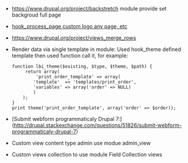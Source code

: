 - https://www.drupal.org/project/backstretch module provide set backgroud full page
- [hook_process_page custom logo any page, etc]( http://drupal.stackexchange.com/questions/74708/what-is-the-difference-between-hook-preprocess-page-and-hook-preprocess-html)
- https://www.drupal.org/project/views_merge_rows
- Render data via single template in module:
	Used hook_theme defined template then used function call it, for example:

	```
	function lbi_theme($existing, $type, $theme, $path) {
	 	 return array(
	    	 'print_order_template' => array(
			'template'  => 'templates/print_order',
			'variables' => array('order' => NULL)
			)
		);
	}
	print theme('print_order_template', array('order' => $order));
	```
- [Submit webform programmaticaly Drupal 7:] (http://drupal.stackexchange.com/questions/51826/submit-webform-programmaticaly-drupal-7)
- Custom view content type admin use modue admin_view
- Custom views collection  to use module Field Collection views
